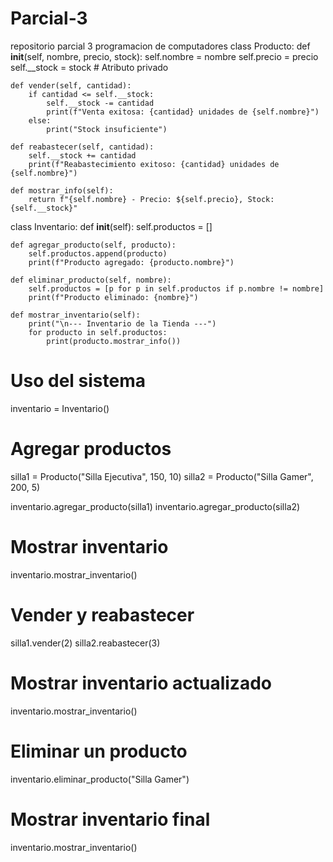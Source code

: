 # Parcial-3
repositorio parcial 3 programacion de computadores
class Producto:
    def __init__(self, nombre, precio, stock):
        self.nombre = nombre
        self.precio = precio
        self.__stock = stock  # Atributo privado

    def vender(self, cantidad):
        if cantidad <= self.__stock:
            self.__stock -= cantidad
            print(f"Venta exitosa: {cantidad} unidades de {self.nombre}")
        else:
            print("Stock insuficiente")

    def reabastecer(self, cantidad):
        self.__stock += cantidad
        print(f"Reabastecimiento exitoso: {cantidad} unidades de {self.nombre}")

    def mostrar_info(self):
        return f"{self.nombre} - Precio: ${self.precio}, Stock: {self.__stock}"

class Inventario:
    def __init__(self):
        self.productos = []

    def agregar_producto(self, producto):
        self.productos.append(producto)
        print(f"Producto agregado: {producto.nombre}")

    def eliminar_producto(self, nombre):
        self.productos = [p for p in self.productos if p.nombre != nombre]
        print(f"Producto eliminado: {nombre}")

    def mostrar_inventario(self):
        print("\n--- Inventario de la Tienda ---")
        for producto in self.productos:
            print(producto.mostrar_info())

# Uso del sistema
inventario = Inventario()

# Agregar productos
silla1 = Producto("Silla Ejecutiva", 150, 10)
silla2 = Producto("Silla Gamer", 200, 5)

inventario.agregar_producto(silla1)
inventario.agregar_producto(silla2)

# Mostrar inventario
inventario.mostrar_inventario()

# Vender y reabastecer
silla1.vender(2)
silla2.reabastecer(3)

# Mostrar inventario actualizado
inventario.mostrar_inventario()

# Eliminar un producto
inventario.eliminar_producto("Silla Gamer")

# Mostrar inventario final
inventario.mostrar_inventario()
